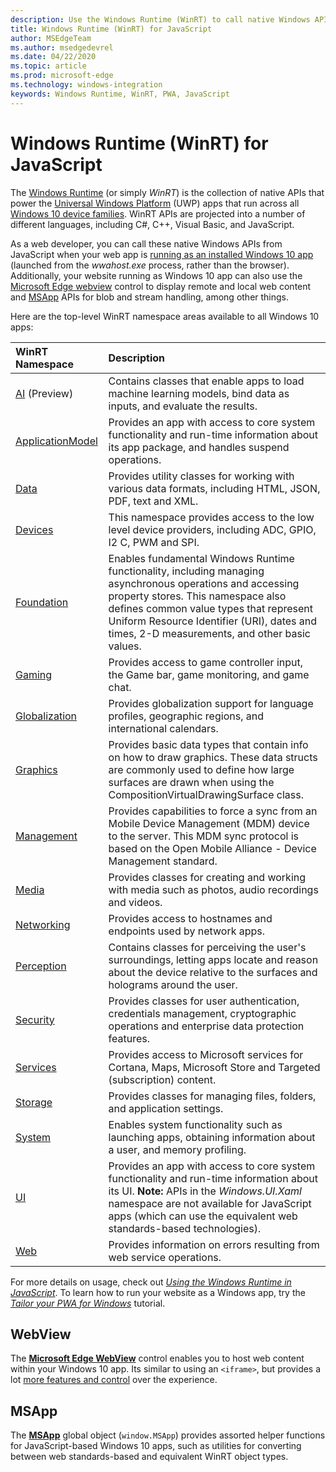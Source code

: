 ```yaml
---
description: Use the Windows Runtime (WinRT) to call native Windows APIs from your JavaScript app.
title: Windows Runtime (WinRT) for JavaScript
author: MSEdgeTeam
ms.author: msedgedevrel
ms.date: 04/22/2020
ms.topic: article
ms.prod: microsoft-edge
ms.technology: windows-integration
keywords: Windows Runtime, WinRT, PWA, JavaScript
---
```


# Windows Runtime (WinRT) for JavaScript

The [Windows Runtime](/windows/uwp/get-started/universal-application-platform-guide#how-the-universal-windows-platform-relates-to-windows-runtime-apis) (or simply *WinRT*) is the collection of native APIs that power the [Universal Windows Platform](/windows/uwp/get-started/universal-application-platform-guide) (UWP) apps that run across all [Windows 10 device families](/uwp/extension-sdks/device-families-overview). WinRT APIs are projected into a number of different languages, including C#, C++, Visual Basic, and JavaScript.

As a web developer, you can call these native Windows APIs from JavaScript when your web app is [running as an installed Windows 10 app](../progressive-web-apps-edgehtml/windows-features.md#set-up-and-run-your-universal-windows-app) (launched from the *wwahost.exe* process, rather than the browser). Additionally, your website running as Windows 10 app can also use the [Microsoft Edge webview](#webview) control to display remote and local web content and  [MSApp](#msapp) APIs for blob and stream handling, among other things. 

Here are the top-level WinRT namespace areas available to all Windows 10 apps:

WinRT Namespace | Description
:--- | :----
[AI](/uwp/api/windows.AI.MachineLearning.Preview) (Preview) | Contains classes that enable apps to load machine learning models, bind data as inputs, and evaluate the results.
[ApplicationModel](/uwp/api/windows.applicationmodel) | Provides an app with access to core system functionality and run-time information about its app package, and handles suspend operations.
[Data](/uwp/api/windows.data.html) | Provides utility classes for working with various data formats, including HTML, JSON, PDF, text and XML.
[Devices](/uwp/api/windows.devices) | This namespace provides access to the low level device providers, including ADC, GPIO, I2 C, PWM and SPI.
[Foundation](/uwp/api/windows.foundation) | Enables fundamental Windows Runtime functionality, including managing asynchronous operations and accessing property stores. This namespace also defines common value types that represent Uniform Resource Identifier (URI), dates and times, 2-D measurements, and other basic values.
[Gaming](/uwp/api/windows.gaming.input) |Provides access to game controller input, the Game bar, game monitoring, and game chat.
[Globalization](/uwp/api/windows.globalization) | Provides globalization support for language profiles, geographic regions, and international calendars.
[Graphics](/uwp/api/windows.graphics) | Provides basic data types that contain info on how to draw graphics. These data structs are commonly used to define how large surfaces are drawn when using the CompositionVirtualDrawingSurface class.
[Management](/uwp/api/windows.management) | Provides capabilities to force a sync from an Mobile Device Management (MDM) device to the server. This MDM sync protocol is based on the Open Mobile Alliance - Device Management standard.
[Media](/uwp/api/windows.media) |Provides classes for creating and working with media such as photos, audio recordings and videos.
[Networking](/uwp/api/windows.networking) |Provides access to hostnames and endpoints used by network apps.
[Perception](/uwp/api/windows.perception) |Contains classes for perceiving the user's surroundings, letting apps locate and reason about the device relative to the surfaces and holograms around the user.
[Security](/uwp/api/windows.security.authentication.identity) | Provides classes for user authentication, credentials management, cryptographic operations and enterprise data protection features.
[Services](/uwp/api/windows.services.cortana) |Provides access to Microsoft services for Cortana, Maps, Microsoft Store and Targeted (subscription) content.
[Storage](/uwp/api/windows.storage) |Provides classes for managing files, folders, and application settings.
[System](/uwp/api/windows.system) |Enables system functionality such as launching apps, obtaining information about a user, and memory profiling.
[UI](/uwp/api/windows.ui) | Provides an app with access to core system functionality and run-time information about its UI. **Note:** APIs in the *Windows.UI.Xaml* namespace are not available for JavaScript apps (which can use the equivalent web standards-based technologies).
[Web](/uwp/api/windows.web) | Provides information on errors resulting from web service operations.

For more details on usage, check out [*Using the Windows Runtime in JavaScript*](./using-the-windows-runtime-in-javascript.md). To learn how to run your website as a Windows app, try the [*Tailor your PWA for Windows*](../progressive-web-apps/windows-features.md) tutorial.

## WebView

The [**Microsoft Edge WebView**](../webview.md) control enables you to host web content within your Windows 10 app. Its similar to using an `<iframe>`, but provides a lot [more features and control](../hosting/webview.md#webview-versus-iframe) over the experience.

## MSApp

The [**MSApp**](./reference/msapp.md) global object (`window.MSApp`) provides assorted helper functions for JavaScript-based Windows 10 apps, such as utilities for converting between web standards-based and equivalent WinRT object types.
